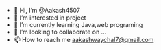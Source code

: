- 👋 Hi, I’m @Aakash4507
- 👀 I’m interested in project 
- 🌱 I’m currently learning Java,web programing
- 💞️ I’m looking to collaborate on ...
- 📫 How to reach me aakashwaychal7@gmail.com

<!---
Aakash4507/Aakash4507 is a ✨ special ✨ repository because its `README.md` (this file) appears on your GitHub profile.
You can click the Preview link to take a look at your changes.
--->
